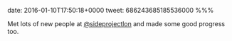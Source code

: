 date: 2016-01-10T17:50:18+0000
tweet: 686243685185536000
%%%

Met lots of new people at [@sideprojectlon](https://twitter.com/sideprojectlon) and made some good progress too.
